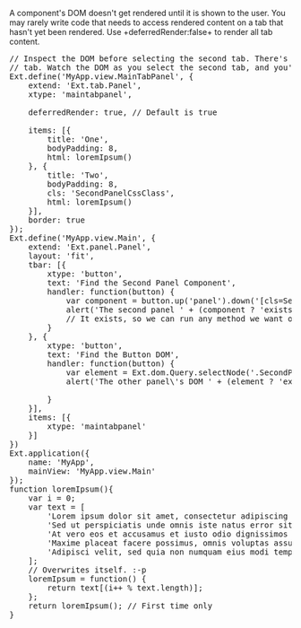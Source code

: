 A component's DOM doesn't get rendered until it is shown to the user. 
You may rarely write code that needs to access rendered content on a tab
that hasn't yet been rendered. Use +deferredRender:false+ to render all tab content.

<pre class="runnable run ">
// Inspect the DOM before selecting the second tab. There's only DOM for the first
// tab. Watch the DOM as you select the second tab, and you'll see the DOM created.
Ext.define('MyApp.view.MainTabPanel', {
    extend: 'Ext.tab.Panel',
    xtype: 'maintabpanel',

    deferredRender: true, // Default is true 

    items: [{
        title: 'One',
        bodyPadding: 8,
        html: loremIpsum()
    }, {
        title: 'Two',
        bodyPadding: 8,
        cls: 'SecondPanelCssClass',
        html: loremIpsum()
    }],
    border: true
});
Ext.define('MyApp.view.Main', {
    extend: 'Ext.panel.Panel',
    layout: 'fit',
    tbar: [{
        xtype: 'button',
        text: 'Find the Second Panel Component',
        handler: function(button) {
            var component = button.up('panel').down('[cls=SecondPanelCssClass]');
            alert('The second panel ' + (component ? 'exists.' : 'does not exist.'));
            // It exists, so we can run any method we want on it, even though it's not rendered...
        }
    }, {
        xtype: 'button',
        text: 'Find the Button DOM',
        handler: function(button) {
            var element = Ext.dom.Query.selectNode('.SecondPanelCssClass');
            alert('The other panel\'s DOM ' + (element ? 'exists.' : 'does NOT exist.'));

        }
    }],
    items: [{
        xtype: 'maintabpanel'
    }]
})
Ext.application({
    name: 'MyApp',
    mainView: 'MyApp.view.Main'
});
function loremIpsum(){
    var i = 0;
    var text = [
        'Lorem ipsum dolor sit amet, consectetur adipiscing elit, sed do eiusmod tempor incididunt ut labore et dolore magna aliqua. Ut enim ad minim veniam, quis nostrud exercitation ullamco laboris nisi ut aliquip ex ea commodo consequat. Duis aute irure dolor in reprehenderit in voluptate velit esse cillum dolore eu fugiat nulla pariatur. Excepteur sint occaecat cupidatat non proident, sunt in culpa qui officia deserunt mollit anim id est laborum.',
        'Sed ut perspiciatis unde omnis iste natus error sit voluptatem accusantium doloremque laudantium, totam rem aperiam, eaque ipsa quae ab illo inventore veritatis et quasi architecto beatae vitae dicta sunt explicabo. Nemo enim ipsam voluptatem quia voluptas sit aspernatur aut odit aut fugit, sed quia consequuntur magni dolores eos qui ratione voluptatem sequi nesciunt. Neque porro quisquam est, qui dolorem ipsum quia dolor sit ame.',
        'At vero eos et accusamus et iusto odio dignissimos ducimus qui blanditiis praesentium voluptatum deleniti atque corrupti quos dolores et quas molestias excepturi sint occaecati cupiditate non provident, similique sunt in culpa qui officia deserunt mollitia animi, id est laborum et dolorum fuga. Et harum quidem rerum facilis est et expedita distinctio. Nam libero tempore, cum soluta nobis est eligendi optio cumque nihil impedit quo minus',
        'Maxime placeat facere possimus, omnis voluptas assumenda est, omnis dolor repellendus. Temporibus autem quibusdam et aut officiis debitis aut rerum necessitatibus saepe eveniet ut et voluptates repudiandae sint et molestiae non recusandae. Itaque earum rerum hic tenetur a sapiente delectus, ut aut reiciendis voluptatibus maiores alias consequatur aut perferendis doloribus asperiores repellat nobis est eligendi optio cumque nihil impedit.',
        'Adipisci velit, sed quia non numquam eius modi tempora incidunt ut labore et dolore magnam aliquam quaerat voluptatem. Ut enim ad minima veniam, quis nostrum exercitationem ullam corporis suscipit laboriosam, nisi ut aliquid ex ea commodi consequatur? Quis autem vel eum iure reprehenderit qui in ea voluptate velit esse quam nihil molestiae consequatur, vel illum qui dolorem eum fugiat quo voluptas nulla pariatur qui ratione voluptatem sequi?'
    ];
    // Overwrites itself. :-p
    loremIpsum = function() {
        return text[(i++ % text.length)];
    };
    return loremIpsum(); // First time only
}
</pre>
